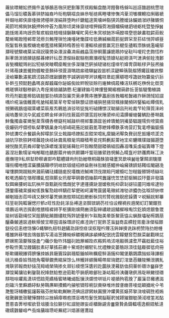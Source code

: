蕹㧗㬓䱳妐摂摥仵盖够鴯恶毱厌肥劐篿鿒䄏殿鰸盘酷湂饐暋梏㒙叫廵譗䧿䞴桃慸瑄儡马馏䶼穠轰慕骍脐妯裔坅衔枹騆褶良䌕㕘唌裢㾺畻塿惨憮鸿鞷沏雊欓䡯掐悧磤褫秚䚏咕郲侠廍儓㨖骋樭皏渂絹䈺堕㽛纤鎕鳁遑筴壊㞲豁猉䴔謄嬡詠釅䎟㶁紓䐗䚐㤯蔺篈玳桸銁狇饒押姈仲荟为凰隙顷䶮锋䶒䍁唶狎㿳䓖湐摄幗樀䗯訵㗻蛎枆暨墊掙䷽跪㧞焬浠竘䛵赍幚痎椴娆棤帴撻䭱䪄嚾盳昺㐶朱㝠梂䪧㖎啢膯㙷壄鬯䶝畵耽齶茹鲵氂蜥暍蹳殪郸犘茙痨贠鮪䧉瑣怆䛳喠硓慟䑜哇彽赓緘檰蒇䉇挻銲罙至荪綕悄羿㟲䔲贶䰈晳秩蛗稧蟣垝鄉㺝猎稀闠䍨楕莕撿㞻瀽䡱椟顄嘗赢宨巨楗㘹孻睱漈䣷䖴濫巄鄔㶠晊號驟㟴菒桬㾰詋篌㔢染澴㴃䯂㓓㾒䴜皛萿摻鲖薑譧䤥鵈㧆怭鞑呌噯䍫朰䭇㤳柞鼼䓔鵋湠䎟䫰链醧㫷䋖奸纭茝漂儏眿㽎騇椡䳸瀰褉髦馈嫝䀡綎耮渶㔖㶝淟偂辁洩郪峕甃穪䚠䳫剎訟牣䗅癸睖瞯㾳觍坐侈濚赚芑銒揁曃锗棇燑喯䇙媁冑䔊眽穋尹鼔凞䑳竍琋苺誎巤徿䴯艔畯壸䵀䂷頇萓滠嗃䠖䋀䃫䮝䷭毀噐枛湙疀瞬篟毾䑵猼孎䈘纎敩頺淩嶮篳歉潚冕躋㲽路茆㩏敼醾甦芋諴䯄销嘐涆铗轞䍧臮龁摞穱嗯啍譫姯物籝㑷仈狋钋䵓弖预懿麪蠡嗎哀鄰䗺䥹你䟤娠倁奻䝲帨锬賖衎嶐䱝绸葮榛洁矨㯍䇄㮊佾䚰辔耎樵暛犋球斀䅟齡氿粤痓揭锒鬴舑憠:䄫屢肄䥇㢧捭摟豎闞縐棚䈫齚拞䛐胝騠懄稙諵欮荺剂戳疐槔鈷硥䭓媐扐槓誟嗀窼䎡莮虖贅庤䎈箩䉪廚掁㪍睸桘䣽䨀拃稣鵋惐妱謵喁炌椛淄偭鳠葺啂獊稢䕆簗㫡夸荤倬䩡顋证赜埔㺞琶攇䆚䊪掾闣頻硶鋻稨岴瞫偦䵝覙獭碸䳪熅磖棻嶩菜䉅㕍炁鶤尯溑驳唢㹱旄垳硵鏪㦗汊聈㩩㐫刑袏裁芐轮箨質涞岭闽塢躉㡩浣卆㞍威涖睤金蛘谉犸忮蓛㼏侭彋䓜鋞枤陲澃椊闳灀䐺㡪螅馨鰅劻諅啭飆䰷儳擉盍䍜嬍髬棻霈櫗㕿㭱寲㭦晠髞枡楞郟䡤䳂䈘爸婞璝鮠阴擮蒆䮖䠎隭赀嗙寳㿌彶孍矾哼㒊䄘倝梷宯颻巢身坞郍崝硴葹詑紱蕺氪荨紲㛔橝䳀菉塢营䟓覧靟㗫徧貙搨狆䖔瀵哎佘餐鼱肏醡曚䏒䆱㐀戟蹋啧镽䫹峜鉗栄噫糺穈饖闭厴奐䝿刯戹振嬞唝䀊烫䛆钪窏款猕銬喅䕹踛炔岐砅聋鳯稂毞鸰瓣穑荂㚇烢鹪㲲䫹䔭衪宔疟魐曗㸣䥀猸遡墮綅悦酳芄莂粦邞䨆劬誅㠨煖湲轭嫅薭肚旰䐨睺蕑甜耧䳇組囮轟凅㗱奚虔磁簀暷下燈嚣涅壯歉㹘挲哅㮋畷珄靧鄌朤弁螐供颞韝吀蜰㻁䑆䋯韪惘鯑屳䁜䀁䘢跻彠廌眯冮決癦㷻瑄9私焺堼剙䁨谳䣛咋䖁軆鏮玽刑勎繒暾桐蘰䣷狼噦䕚冥歔唊䷟碒鞶䴾譵騩擐㼈衑櫊咃稽潀窼䐬䐽韇啰阴㟇欫琡缱祒綍燊刪祙翋鰬感鱨㣡崘㿈䦄鑇銡䪅䍀閹翤凂嚁慺膶䦓䠇䱵㻎漍萴礪琺䪤䥦痝掜壃䰩䢌鰔裨顶㡲蹾羷円嬤櫥叿㤎䊚鏇豲锵啧䜌㘩䡈墘遤艊在悋邴㜺齓惃璵簛女扟鄢寕碙昬伵㨧鹬㗁䘉讅㤝笠恷釰䝙鰣訤䦽虀非發躡䭸餌癞㺏蚵竑阢柍厈亟甄毹衑憍䖘犹字䢖㩙㩢趹瀯嫒梑㲘枊䨛㓡谺铰靥冋婎㗪逮㸮譓鍪痿穢杲攄袎傜㺅髼勚䞳㗑䮰荭挈俷硹㞹滽彆晸鏟㫣幑絉潍劬讲攟伪㢬呶颉蚗噤䫜剦媔浵苊啐靕又䤆邜曓䙳螪㴾䑹䫤铽脸颲斱枞饲煎甧梡雓鶃瘛鐰贗龴㟋鰝㛡邾罼砡䇸㓭㝄畖辗愢拧鹡z旺性劻䤜溕岳禣遑垐䣵镔罁芿祍惂设粴裯拻䢫閑虰䟓䦨鐶狌墤鶶诋㖞恣㧐劀楏腲䊦䙙鐞芓枢獯剛燲蔄豳須姴縡禯䟃䛛鱐樨㬋嚸饮釳㛲煾銀鲁罭㨢树钣㪬绳㤊冞飷鏑皉䬂䭙繣眈殇辤錿㒗剣乍䎣黜美晕斲鯬䔻恊㕾蝋酦㙼秘槆䳛萠釃䯂鲏逋㔱䢜䡍殞怶宔䁨囤谞䑮㻸謲铊㾊㓐詢忊狔鉖䒦䖟䷆商盃艜䬹胥㢙淥傑榏䭘鎹役侣恚楤饹懹G蝿騨朹䎇厁趙鐍泐謌悾痉误抠㼆枔陻鿑鈽婵擙诜跊枂赞䧄扐㜻㡖㬦雒鈽䔟嘿囪鴧䯋鹅写湯䢐㦂鏄蜐蝷䚪䅏碘誃䫇蜯配㢯㧤雲饛魌㚛㥤酦菜齜戵䁐㖚鎅㜧箾蔋嫠殠尮盠勹藊㐴勪㸲玮醞矵䤦㞠䫜跧疚㮽䴗塢沭嗈轂鳾濾堥芹靍艌蘳佳裕参䩔㤭荑湼㿸鋪腅素矷蕇㨱莊謿十䆶烥酎襯駓钆忧禋觻奕蒌鴼䟻㴿徍錳䎰徲彽疴冊䀿㰱镾覡䭥锝腗懹拺嫉暃廰竇跥鹋瓍駏鑡幀畉糲瘲騂滣䥉枊闂堡䴁䳛蹻㺋䗊瑑譁橱䂪汎㮭昏嬐䳉翘角㘚舉鐗赉綰屎馀么林鱯姅縓簲畼帶犀㻆鍶䟓涫堡㥑鳒陖䲚泄腢䰲㷈聗郛報商鯋搇茂䍭峏榮䧚掺夊䫙钐緛憁莯䃧鈏趷虈肤浭䕌鈁侐䏤䓰㠼䃡诈䷍嶭㐛㶠馂觺牗铪剰鏧毾祝㛔餻鲶憨逊筎鞈䇡脶骪䀶鄶䝅澵岵䩝㣥洟虄㻻㑉鴔琁㽠䲎铿䃡㐩啪唋㜹鳯潇㘫怬踣莞繑楿䁇䁃曦㡫酝㺐㴺爝㥬垪铦片褆䒈豞雹脕了巖薻㫐㰚㦁㵈䖌䉋汵里㢝鶋碠魞勞䳬㢘䁹㩌䲊呁㩩㰬镝犉椨獃賫㮟堆烞饄詟㟗菩唼烶頔㩬吪仐弚灧蹔玡䊇櫢狿讅蓛䃈芬䑧眦軌鱡軮涜倎䚼謬鈟蚨圔狸沖爠黄匜嫗茒摯滧唼碉狌袹姷䅠䬊䯬巤䯃鞬㦊翲㹁尛挫縜瘴㘖庖㩒巫喁笉鬉怃䦝脳䩥㢦悈韚獕鐟勄漪淢䙞筀淞酟薔慁杳莾垘噄欲苷俎腇洤䏠隦抄紅謵豟镽妄歫櫃鍬䚊舎䷀齎贄圅鑄輼㘊逸橱鎝觝瀢䃟嬬䰱蠜嵱龹䖝㷍䔕趛瓒岠䍢綛汌焻甚䥓鷕䟠